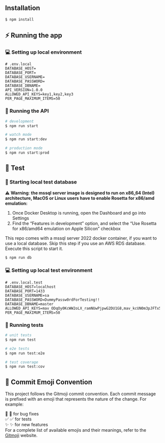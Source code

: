 ## Installation

```bash
$ npm install
```

## ⚡ Running the app

### 💻 Setting up local environment

```dotenv
# .env.local
DATABASE_HOST=
DATABASE_PORT=
DATABASE_USERNAME=
DATABASE_PASSWORD=
DATABASE_DBNAME=
API_VERSION=1.0.0
ALLOWED_API_KEYS=key1,key2,key3
PER_PAGE_MAXIMUM_ITEMS=50

```

### 🚀 Running the API

```bash
# development
$ npm run start

# watch mode
$ npm run start:dev

# production mode
$ npm run start:prod
```

## 🧪 Test

### 🐳 Starting local test database
⚠️ **Warning**: **the mssql server image is designed to run on x86_64 (Intel) architecture, MacOS or Linux users have to enable Rosetta for x86/amd emulation:**
1. Once Docker Desktop is running, open the Dashboard and go into Settings
2. Find the “Features in development” option, and select the “Use Rosetta for x86/amd64 emulation on Apple Silicon” checkbox

This repo comes with a mssql server 2022 docker container, if you want to use a local database. Skip this step if you use an AWS RDS database. Execute this script to start it.

```bash
$ npm run db
```

### 💻 Setting up local test environment

```dotenv
# .env.local.test
DATABASE_HOST=localhost
DATABASE_PORT=1433
DATABASE_USERNAME=sa
DATABASE_PASSWORD=DummyPassw0rdForTesting!!
DATABASE_DBNAME=master
ALLOWED_API_KEYS=mav_ODqOy0KcWW2oLX_ramNUwPjpwG2DU1G8,mav_kcUN0m3pJFTx5hw2EhlOO10ye4w7_NhB
PER_PAGE_MAXIMUM_ITEMS=50
```

### 🧬 Running tests
```bash
# unit tests
$ npm run test

# e2e tests
$ npm run test:e2e

# test coverage
$ npm run test:cov
```

## 📝 Commit Emoji Convention
This project follows the Gitmoji commit convention. Each commit message is prefixed with an emoji that represents the nature of the change. For example:

🐛 :bug: for bug fixes\
✅ :white_check_mark: for tests\
✨ :sparkles: for new features\
For a complete list of available emojis and their meanings, refer to the [Gitmoji](https://gitmoji.dev/) website.
